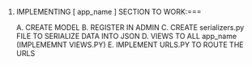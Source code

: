 1. IMPLEMENTING [ app_name ] SECTION TO WORK:===

     A.  CREATE MODEL
     B.  REGISTER IN ADMIN
     C.  CREATE serializers.py FILE TO SERIALIZE DATA INTO JSON 
     D.  VIEWS TO ALL app_name (IMPLEMEMNT VIEWS.PY)
     E.  IMPLEMENT URLS.PY TO ROUTE THE URLS